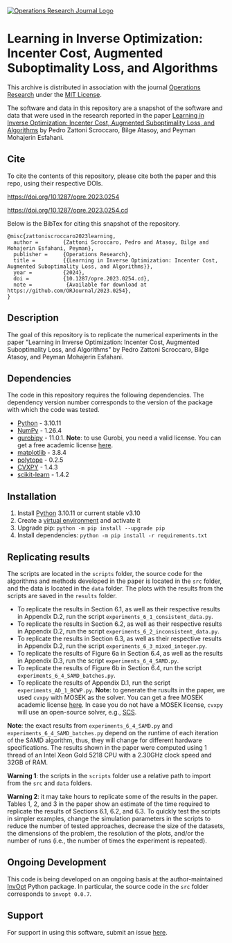 [![Operations Research Journal Logo](https://orjournal.github.io/OperationsReseachHeader.jpg)](https://pubsonline.informs.org/journal/opre)

# Learning in Inverse Optimization: Incenter Cost, Augmented Suboptimality Loss, and Algorithms

This archive is distributed in association with the journal [Operations Research](https://pubsonline.informs.org/journal/opre) under the [MIT License](LICENSE).

The software and data in this repository are a snapshot of the software and data that were used in the research reported in the paper [Learning in Inverse Optimization: Incenter Cost, Augmented Suboptimality Loss, and Algorithms](https://doi.org/10.1287/opre.2023.0254) by Pedro Zattoni Scroccaro, Bilge Atasoy, and Peyman Mohajerin Esfahani.

## Cite

To cite the contents of this repository, please cite both the paper and this repo, using their respective DOIs.

https://doi.org/10.1287/opre.2023.0254

https://doi.org/10.1287/opre.2023.0254.cd

Below is the BibTex for citing this snapshot of the repository.

```
@misc{zattoniscroccaro2023learning,
  author =        {Zattoni Scroccaro, Pedro and Atasoy, Bilge and Mohajerin Esfahani, Peyman},
  publisher =     {Operations Research},
  title =         {{Learning in Inverse Optimization: Incenter Cost, Augmented Suboptimality Loss, and Algorithms}},
  year =          {2024},
  doi =           {10.1287/opre.2023.0254.cd},
  note =           {Available for download at https://github.com/ORJournal/2023.0254},
}  
```

## Description

The goal of this repository is to replicate the numerical experiments in the paper "Learning in Inverse Optimization: Incenter Cost, Augmented Suboptimality Loss, and Algorithms" by Pedro Zattoni Scroccaro, Bilge Atasoy, and Peyman Mohajerin Esfahani.

## Dependencies

The code in this repository requires the following dependencies. The dependency version number corresponds to the version of the package with which the code was tested.

- [Python](https://www.python.org/) - 3.10.11
- [NumPy](https://numpy.org/) - 1.26.4
- [gurobipy](https://www.gurobi.com/) - 11.0.1. **Note**: to use Gurobi, you need a valid license. You can get a free academic license [here](https://www.gurobi.com/academia/academic-program-and-licenses/).
- [matplotlib](https://matplotlib.org/) - 3.8.4
- [polytope](https://tulip-control.github.io/polytope/) - 0.2.5
- [CVXPY](https://www.cvxpy.org/) - 1.4.3
- [scikit-learn](https://scikit-learn.org/stable/) - 1.4.2

## Installation

1. Install [Python](https://www.python.org/) 3.10.11 or current stable v3.10
2. Create a [virtual environment](https://docs.python.org/3.10/library/venv.html) and activate it
3. Upgrade pip: `python -m pip install --upgrade pip`
4. Install dependencies: `python -m pip install -r requirements.txt`

## Replicating results

The scripts are located in the `scripts` folder, the source code for the algorithms and methods developed in the paper is located in the `src` folder, and the data is located in the `data` folder. The plots with the results from the scripts are saved in the `results` folder.

- To replicate the results in Section 6.1, as well as their respective results in Appendix D.2, run the script `experiments_6_1_consistent_data.py`.
- To replicate the results in Section 6.2, as well as their respective results in Appendix D.2, run the script `experiments_6_2_inconsistent_data.py`.
- To replicate the results in Section 6.3, as well as their respective results in Appendix D.2, run the script `experiments_6_3_mixed_integer.py`.
- To replicate the results of Figure 6a  in Section 6.4, as well as the results in Appendix D.3, run the script `experiments_6_4_SAMD.py`.
- To replicate the results of Figure 6b  in Section 6.4, run the script `experiments_6_4_SAMD_batches.py`. 
- To replicate the results of Appendix D.1, run the script `experiments_AD_1_BCWP.py`. **Note**: to generate the rusults in the paper, we used `cvxpy` with MOSEK as the solver. You can get a free MOSEK academic license [here](https://www.mosek.com/products/academic-licenses/). In case you do not have a MOSEK license, `cvxpy` will use an open-source solver, e.g., [SCS](https://www.cvxgrp.org/scs/).

**Note**: the exact results from `experiments_6_4_SAMD.py` and `experiments_6_4_SAMD_batches.py` depend on the runtime of each iteration of the SAMD algorithm, thus, they will change for different hardware specifications. The results shown in the paper were computed using 1 thread of an Intel Xeon Gold 5218 CPU with a 2.30GHz clock speed and 32GB of RAM.

**Warning 1**: the scripts in the `scripts` folder use a relative path to import from the `src` and `data` folders. 

**Warning 2**: it may take hours to replicate some of the results in the paper. Tables 1, 2, and 3 in the paper show an estimate of the time required to replicate the results of Sections 6.1, 6.2, and 6.3. To quickly test the scripts in simpler examples, change the simulation parameters in the scripts to reduce the number of tested approaches, decrease the size of the datasets, the dimensions of the problem, the resolution of the plots, and/or the number of runs (i.e., the number of times the experiment is repeated).  

## Ongoing Development

This code is being developed on an ongoing basis at the author-maintained [InvOpt](https://github.com/pedroszattoni/InvOpt) Python package. In particular, the source code in the `src` folder corresponds to `invopt 0.0.7`.

## Support

For support in using this software, submit an issue [here](https://github.com/pedroszattoni/InvOpt/issues/new).
